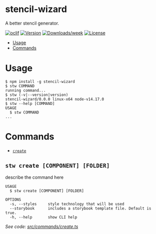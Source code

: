 # stencil-wizard

A better stencil generator.

[![oclif](https://img.shields.io/badge/cli-oclif-brightgreen.svg)](https://oclif.io)
[![Version](https://img.shields.io/npm/v/stencil-wizard.svg)](https://npmjs.org/package/stencil-wizard)
[![Downloads/week](https://img.shields.io/npm/dw/stencil-wizard.svg)](https://npmjs.org/package/stencil-wizard)
[![License](https://img.shields.io/npm/l/stencil-wizard.svg)](https://github.com/ascpenteado/stencil-wizard/blob/master/package.json)

<!-- toc -->

- [Usage](#usage)
- [Commands](#commands)
<!-- tocstop -->

# Usage

<!-- usage -->

```sh-session
$ npm install -g stencil-wizard
$ stw COMMAND
running command...
$ stw (-v|--version|version)
stencil-wizard/0.0.0 linux-x64 node-v14.17.0
$ stw --help [COMMAND]
USAGE
  $ stw COMMAND
...
```

<!-- usagestop -->

# Commands

<!-- commands -->

- [`create`](#stw-create-file)

## `stw create [COMPONENT] [FOLDER]`

describe the command here

```
USAGE
  $ stw create [COMPONENT] [FOLDER]

OPTIONS
  -s, --styles     style technology that will be used
  --storybook      includes a storybook template file. Default is true.
  -h, --help       show CLI help
```

_See code: [src/commands/create.ts](https://github.com/ascpenteado/stencil-wizard/blob/v0.0.0/src/commands/create.ts)_
